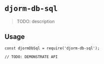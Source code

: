 # `djorm-db-sql`

> TODO: description

## Usage

```
const djormDbSql = require('djorm-db-sql');

// TODO: DEMONSTRATE API
```
